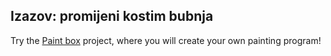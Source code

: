 ## Izazov: promijeni kostim bubnja

Try the [Paint box](https://projects.raspberrypi.org/en/projects/paint-box) project, where you will create your own painting program!